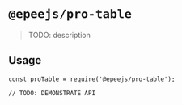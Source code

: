 # `@epeejs/pro-table`

> TODO: description

## Usage

```
const proTable = require('@epeejs/pro-table');

// TODO: DEMONSTRATE API
```
